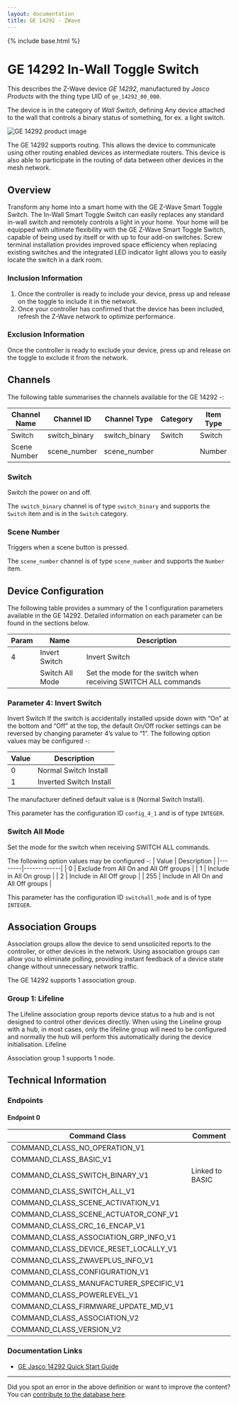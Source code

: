 ```yaml
---
layout: documentation
title: GE 14292 - ZWave
---
```


{% include base.html %}

# GE 14292 In-Wall Toggle Switch
This describes the Z-Wave device *GE 14292*, manufactured by *Jasco Products* with the thing type UID of ```ge_14292_00_000```.

The device is in the category of *Wall Switch*, defining Any device attached to the wall that controls a binary status of something, for ex. a light switch.

![GE 14292 product image](https://opensmarthouse.org/zwavedatabase/606/image/)


The GE 14292 supports routing. This allows the device to communicate using other routing enabled devices as intermediate routers.  This device is also able to participate in the routing of data between other devices in the mesh network.

## Overview

Transform any home into a smart home with the GE Z-Wave Smart Toggle Switch. The In-Wall Smart Toggle Switch can easily replaces any standard in-wall switch and remotely controls a light in your home. Your home will be equipped with ultimate flexibility with the GE Z-Wave Smart Toggle Switch, capable of being used by itself or with up to four add-on switches. Screw terminal installation provides improved space efficiency when replacing existing switches and the integrated LED indicator light allows you to easily locate the switch in a dark room. 

### Inclusion Information

  1. Once the controller is ready to include your device, press up and release on the toggle to include it in the network. 
  2. Once your controller has confirmed that the device has been included, refresh the Z-Wave network to optimize performance. 

### Exclusion Information

Once the controller is ready to exclude your device, press up and release on the toggle to exclude it from the network. 

## Channels

The following table summarises the channels available for the GE 14292 -:

| Channel Name | Channel ID | Channel Type | Category | Item Type |
|--------------|------------|--------------|----------|-----------|
| Switch | switch_binary | switch_binary | Switch | Switch | 
| Scene Number | scene_number | scene_number |  | Number | 

### Switch
Switch the power on and off.

The ```switch_binary``` channel is of type ```switch_binary``` and supports the ```Switch``` item and is in the ```Switch``` category.

### Scene Number
Triggers when a scene button is pressed.

The ```scene_number``` channel is of type ```scene_number``` and supports the ```Number``` item.



## Device Configuration

The following table provides a summary of the 1 configuration parameters available in the GE 14292.
Detailed information on each parameter can be found in the sections below.

| Param | Name  | Description |
|-------|-------|-------------|
| 4 | Invert Switch | Invert Switch |
|  | Switch All Mode | Set the mode for the switch when receiving SWITCH ALL commands |

### Parameter 4: Invert Switch

Invert Switch
If the switch is accidentally installed upside down with “On” at the bottom and “Off” at the top, the default On/Off rocker settings can be reversed by changing parameter 4’s value to “1”.
The following option values may be configured -:

| Value  | Description |
|--------|-------------|
| 0 | Normal Switch Install |
| 1 | Inverted Switch Install |

The manufacturer defined default value is ```0``` (Normal Switch Install).

This parameter has the configuration ID ```config_4_1``` and is of type ```INTEGER```.

### Switch All Mode

Set the mode for the switch when receiving SWITCH ALL commands.

The following option values may be configured -:
| Value  | Description |
|--------|-------------|
| 0 | Exclude from All On and All Off groups |
| 1 | Include in All On group |
| 2 | Include in All Off group |
| 255 | Include in All On and All Off groups |

This parameter has the configuration ID ```switchall_mode``` and is of type ```INTEGER```.


## Association Groups

Association groups allow the device to send unsolicited reports to the controller, or other devices in the network. Using association groups can allow you to eliminate polling, providing instant feedback of a device state change without unnecessary network traffic.

The GE 14292 supports 1 association group.

### Group 1: Lifeline

The Lifeline association group reports device status to a hub and is not designed to control other devices directly. When using the Lineline group with a hub, in most cases, only the lifeline group will need to be configured and normally the hub will perform this automatically during the device initialisation.
Lifeline

Association group 1 supports 1 node.

## Technical Information

### Endpoints

#### Endpoint 0

| Command Class | Comment |
|---------------|---------|
| COMMAND_CLASS_NO_OPERATION_V1| |
| COMMAND_CLASS_BASIC_V1| |
| COMMAND_CLASS_SWITCH_BINARY_V1| Linked to BASIC|
| COMMAND_CLASS_SWITCH_ALL_V1| |
| COMMAND_CLASS_SCENE_ACTIVATION_V1| |
| COMMAND_CLASS_SCENE_ACTUATOR_CONF_V1| |
| COMMAND_CLASS_CRC_16_ENCAP_V1| |
| COMMAND_CLASS_ASSOCIATION_GRP_INFO_V1| |
| COMMAND_CLASS_DEVICE_RESET_LOCALLY_V1| |
| COMMAND_CLASS_ZWAVEPLUS_INFO_V1| |
| COMMAND_CLASS_CONFIGURATION_V1| |
| COMMAND_CLASS_MANUFACTURER_SPECIFIC_V1| |
| COMMAND_CLASS_POWERLEVEL_V1| |
| COMMAND_CLASS_FIRMWARE_UPDATE_MD_V1| |
| COMMAND_CLASS_ASSOCIATION_V2| |
| COMMAND_CLASS_VERSION_V2| |

### Documentation Links

* [GE Jasco 14292 Quick Start Guide](https://opensmarthouse.org/zwavedatabase/606/14292-QSG-v1.pdf)

---

Did you spot an error in the above definition or want to improve the content?
You can [contribute to the database here](https://opensmarthouse.org/zwavedatabase/606).
